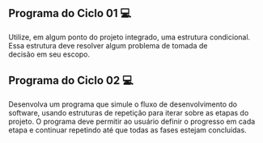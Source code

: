 <h2> Programa do Ciclo 01 💻 </h2>

Utilize, em algum ponto do projeto integrado, uma estrutura condicional. Essa estrutura deve resolver algum problema de tomada de decisão em seu escopo.

<h2> Programa do Ciclo 02 💻 </h2>

Desenvolva um programa que simule o fluxo de desenvolvimento do software, usando estruturas de repetição para iterar sobre as etapas do projeto. O programa deve permitir ao usuário definir o progresso em cada etapa e continuar repetindo até que todas as fases estejam concluidas.
